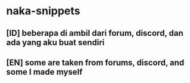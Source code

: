 # naka-snippets

## [ID] beberapa di ambil dari forum, discord, dan ada yang aku buat sendiri

## [EN] some are taken from forums, discord, and some I made myself
